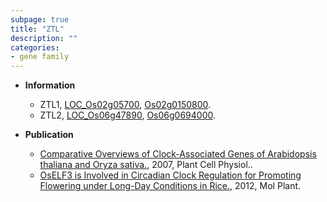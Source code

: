 ```yaml
---
subpage: true
title: "ZTL"
description: ""
categories:
- gene family
---
```


* **Information**  
    + ZTL1, [LOC_Os02g05700](http://rice.plantbiology.msu.edu/cgi-bin/ORF_infopage.cgi?orf=LOC_Os02g05700), [Os02g0150800](http://rapdb.dna.affrc.go.jp/viewer/gbrowse_details/irgsp1?name=Os02g0150800).
    + ZTL2, [LOC_Os06g47890](http://rice.plantbiology.msu.edu/cgi-bin/ORF_infopage.cgi?orf=LOC_Os06g47890), [Os06g0694000](http://rapdb.dna.affrc.go.jp/viewer/gbrowse_details/irgsp1?name=Os06g0694000).

* **Publication**  
    + [Comparative Overviews of Clock-Associated Genes of Arabidopsis thaliana and Oryza sativa.](http://www.ncbi.nlm.nih.gov/pubmed?term=Comparative+Overviews+of+Clock-Associated+Genes+of+Arabidopsis+thaliana+and+Oryza+sativa.%5BTitle%5D), 2007, Plant Cell Physiol..
    + [OsELF3 is Involved in Circadian Clock Regulation for Promoting Flowering under Long-Day Conditions in Rice.](http://www.ncbi.nlm.nih.gov/pubmed?term=OsELF3+is+Involved+in+Circadian+Clock+Regulation+for+Promoting+Flowering+under+Long-Day+Conditions+in+Rice.%5BTitle%5D), 2012, Mol Plant.


